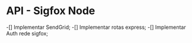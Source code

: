 # API - Sigfox Node

-[] Implementar SendGrid;
-[] Implementar rotas express;
-[] Implementar Auth rede sigfox;

